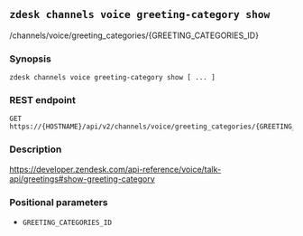 ## `zdesk channels voice greeting-category show`

/channels/voice/greeting_categories/{GREETING_CATEGORIES_ID}

### Synopsis

    zdesk channels voice greeting-category show [ ... ]

### REST endpoint

    GET https://{HOSTNAME}/api/v2/channels/voice/greeting_categories/{GREETING_CATEGORIES_ID}

### Description

https://developer.zendesk.com/api-reference/voice/talk-api/greetings#show-greeting-category

### Positional parameters

* `GREETING_CATEGORIES_ID`

